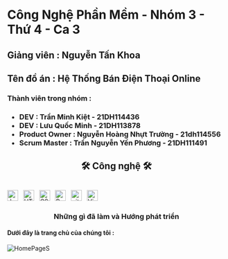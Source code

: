 # Công Nghệ Phần Mềm - Nhóm 3 - Thứ 4 - Ca 3
## Giảng viên : Nguyễn Tấn Khoa 
## Tên đồ án : Hệ Thống Bán Điện Thoại Online

<h3>Thành viên trong nhóm : <h3>
  
* DEV : Trần Minh Kiệt - 21DH114436
* DEV : Lưu Quốc Minh - 21DH113878
* Product Owner : Nguyễn Hoàng Nhựt Trường - 21dh114556
* Scrum Master : Trần Nguyễn Yến Phương - 21DH111491


<h2 align="center">🛠 Công nghệ 🛠</h2>
<br>
<!-- https://simpleicons.org/ -->
<span><img src="https://img.shields.io/badge/JavaScript-282C34?logo=javascript&logoColor=F7DF1E" alt="JavaScript logo" title="JavaScript" height="25" /></span>
&nbsp;
<span><img src="https://img.shields.io/badge/HTML5-282C34?logo=html5&logoColor=E34F26" alt="HTML5 logo" title="HTML5" height="25" /></span>
&nbsp;
<span><img src="https://img.shields.io/badge/CSS3-282C34?logo=css3&logoColor=1572B6" alt="CSS3 logo" title="CSS3" height="25" /></span>
&nbsp;
<span><img src="https://img.shields.io/badge/Bootstrap-282C34?logo=bootstrap&logoColor=7952B3" alt="Bootstrap logo" title="Bootstrap" height="25" /></span>
&nbsp;
<span><img src="https://img.shields.io/badge/git-282C34?logo=git&logoColor=F05032" alt="git logo" title="git" height="25" /></span>
&nbsp;
<span><img src="https://img.shields.io/badge/VS%20Code-282C34?logo=visual-studio-code&logoColor=007ACC" alt="Visual Studio 2022" title="Visual Studio Code" height="25" /></span>
&nbsp;
<br>

<h3 align="center" text:"bold">Những gì đã làm và Hướng phát triển</h3>
<h4>Dưới đây là trang chủ của chúng tôi :</h4>
<img src="https://i.imgur.com/QohNcL1.jpg" alt="HomePageS" title="HomePage" height:500 />

